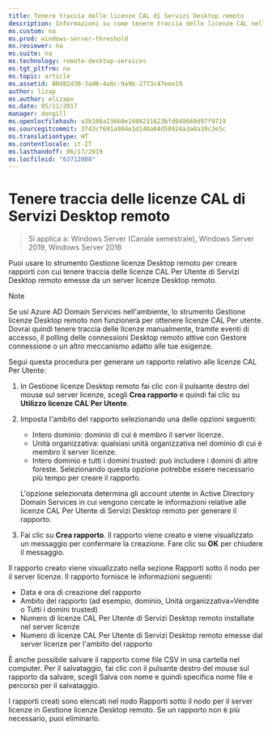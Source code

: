 ```yaml
---
title: Tenere traccia delle licenze CAL di Servizi Desktop remoto
description: Informazioni su come tenere traccia delle licenze CAL nella distribuzione di Servizi Desktop remoto.
ms.custom: na
ms.prod: windows-server-threshold
ms.reviewer: na
ms.suite: na
ms.technology: remote-desktop-services
ms.tgt_pltfrm: na
ms.topic: article
ms.assetid: 80d82d30-3ad0-4a8c-9a9b-2773c47eee19
author: lizap
ms.author: elizapo
ms.date: 05/11/2017
manager: dongill
ms.openlocfilehash: a3b106a23660e1608231623bfd048669d97f9719
ms.sourcegitcommit: 3743cf691a984e1d140a04d50924a3a0a19c3e5c
ms.translationtype: HT
ms.contentlocale: it-IT
ms.lasthandoff: 06/17/2019
ms.locfileid: "63712008"
---
```

# <a name="track-your-remote-desktop-services-client-access-licenses-rds-cals"></a>Tenere traccia delle licenze CAL di Servizi Desktop remoto

>Si applica a: Windows Server (Canale semestrale), Windows Server 2019, Windows Server 2016

Puoi usare lo strumento Gestione licenze Desktop remoto per creare rapporti con cui tenere traccia delle licenze CAL Per Utente di Servizi Desktop remoto emesse da un server licenze Desktop remoto.

> [!NOTE]
>  Se usi Azure AD Domain Services nell'ambiente, lo strumento Gestione licenze Desktop remoto non funzionerà per ottenere licenze CAL Per utente. Dovrai quindi tenere traccia delle licenze manualmente, tramite eventi di accesso, il polling delle connessioni Desktop remoto attive con Gestore connessione o un altro meccanismo adatto alle tue esigenze. 

Segui questa procedura per generare un rapporto relativo alle licenze CAL Per Utente:

1. In Gestione licenze Desktop remoto fai clic con il pulsante destro del mouse sul server licenze, scegli **Crea rapporto** e quindi fai clic su **Utilizzo licenze CAL Per Utente**.
2. Imposta l'ambito del rapporto selezionando una delle opzioni seguenti:
   - Intero dominio: dominio di cui è membro il server licenze.
   - Unità organizzativa: qualsiasi unità organizzativa nel dominio di cui è membro il server licenze.
   - Intero dominio e tutti i domini trusted: può includere i domini di altre foreste. Selezionando questa opzione potrebbe essere necessario più tempo per creare il rapporto.

   L'opzione selezionata determina gli account utente in Active Directory Domain Services in cui vengono cercate le informazioni relative alle licenze CAL Per Utente di Servizi Desktop remoto per generare il rapporto.
3. Fai clic su **Crea rapporto**. Il rapporto viene creato e viene visualizzato un messaggio per confermare la creazione. Fare clic su **OK** per chiudere il messaggio.

Il rapporto creato viene visualizzato nella sezione Rapporti sotto il nodo per il server licenze. Il rapporto fornisce le informazioni seguenti:

- Data e ora di creazione del rapporto
- Ambito del rapporto (ad esempio, dominio, Unità organizzativa=Vendite o Tutti i domini trusted)
- Numero di licenze CAL Per Utente di Servizi Desktop remoto installate nel server licenze
- Numero di licenze CAL Per Utente di Servizi Desktop remoto emesse dal server licenze per l'ambito del rapporto

È anche possibile salvare il rapporto come file CSV in una cartella nel computer. Per il salvataggio, fai clic con il pulsante destro del mouse sul rapporto da salvare, scegli Salva con nome e quindi specifica nome file e percorso per il salvataggio.

I rapporti creati sono elencati nel nodo Rapporti sotto il nodo per il server licenze in Gestione licenze Desktop remoto. Se un rapporto non è più necessario, puoi eliminarlo.
